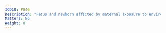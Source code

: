 ```yaml
---
ICD10: P046
Description: "Fetus and newborn affected by maternal exposure to environmental chemical substances"
Matters: No
Weight: 0
---
```

